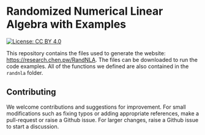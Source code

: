 # Randomized Numerical Linear Algebra with Examples

[![License: CC BY 4.0](https://img.shields.io/badge/License-CC_BY_4.0-lightgrey.svg)](https://creativecommons.org/licenses/by/4.0/)


This repository contains the files used to generate the website: https://research.chen.pw/RandNLA.
The files can be downloaded to run the code examples.
All of the functions we defined are also contained in the `randnla` folder.


## Contributing 

We welcome contributions and suggestions for improvement.
For small modifications such as fixing typos or adding appropriate references, make a pull-request or raise a Github issue.
For larger changes, raise a Github issue to start a discussion.